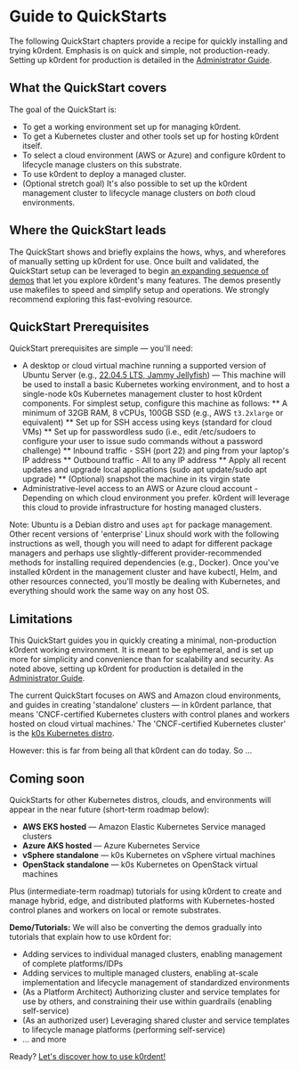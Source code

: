 # Guide to QuickStarts

The following QuickStart chapters provide a recipe for quickly installing and trying k0rdent. Emphasis is on quick and simple, not production-ready. Setting up k0rdent for production is detailed in the [Administrator Guide]().

## What the QuickStart covers

The goal of the QuickStart is:

* To get a working environment set up for managing k0rdent.
* To get a Kubernetes cluster and other tools set up for hosting k0rdent itself.
* To select a cloud environment (AWS or Azure) and configure k0rdent to lifecycle manage clusters on this substrate.
* To use k0rdent to deploy a managed cluster.
* (Optional stretch goal) It's also possible to set up the k0rdent management cluster to lifecycle manage clusters on _both_ cloud environments.

## Where the QuickStart leads

The QuickStart shows and briefly explains the hows, whys, and wherefores of manually setting up k0rdent for use. Once built and validated, the QuickStart setup can be leveraged to begin [an expanding sequence of demos](https://github.com/k0rdent/demos) that let you explore k0rdent's many features. The demos presently use makefiles to speed and simplify setup and operations. We strongly recommend exploring this fast-evolving resource.

## QuickStart Prerequisites

QuickStart prerequisites are simple &mdash; you'll need:

* A desktop or cloud virtual machine running a supported version of Ubuntu Server (e.g., [22.04.5 LTS, Jammy Jellyfish](https://releases.ubuntu.com/jammy/)) &mdash; This machine will be used to install a basic Kubernetes working environment, and to host a single-node k0s Kubernetes management cluster to host k0rdent components. For simplest setup, configure this machine as follows:
** A minimum of 32GB RAM, 8 vCPUs, 100GB SSD (e.g., AWS `t3.2xlarge` or equivalent)
** Set up for SSH access using keys (standard for cloud VMs)
** Set up for passwordless sudo (i.e., edit /etc/sudoers to configure your user to issue sudo commands without a password challenge)
** Inbound traffic - SSH (port 22) and ping from your laptop's IP address
** Outbound traffic - All to any IP address
** Apply all recent updates and upgrade local applications (sudo apt update/sudo apt upgrade)
** (Optional) snapshot the machine in its virgin state
* Administrative-level access to an AWS or Azure cloud account - Depending on which cloud environment you prefer. k0rdent will leverage this cloud to provide infrastructure for hosting managed clusters.

Note: Ubuntu is a Debian distro and uses `apt` for package management. Other recent versions of 'enterprise' Linux should work with the following instructions as well, though you will need to adapt for different package managers and perhaps use slightly-different provider-recommended methods for installing required dependencies (e.g., Docker). Once you've installed k0rdent in the management cluster and have kubectl, Helm, and other resources connected, you'll mostly be dealing with Kubernetes, and everything should work the same way on any host OS.

## Limitations

This QuickStart guides you in quickly creating a minimal, non-production k0rdent working environment. It is meant to be ephemeral, and is set up more for simplicity and convenience than for scalability and security. As noted above, setting up k0rdent for production is detailed in the [Administrator Guide]().

The current QuickStart focuses on AWS and Amazon cloud environments, and guides in creating 'standalone' clusters &mdash; in k0rdent parlance, that means 'CNCF-certified Kubernetes clusters with control planes and workers hosted on cloud virtual machines.' The 'CNCF-certified Kubernetes cluster' is the [k0s Kubernetes distro](https://k0sproject.io).

However: this is far from being all that k0rdent can do today. So ...

## Coming soon

QuickStarts for other Kubernetes distros, clouds, and environments will appear in the near future (short-term roadmap below):

* **AWS EKS hosted** &mdash; Amazon Elastic Kubernetes Service managed clusters 
* **Azure AKS hosted** &mdash; Azure Kubernetes Service
* **vSphere standalone** &mdash; k0s Kubernetes on vSphere virtual machines
* **OpenStack standalone** &mdash; k0s Kubernetes on OpenStack virtual machines

Plus (intermediate-term roadmap) tutorials for using k0rdent to create and manage hybrid, edge, and distributed platforms with Kubernetes-hosted control planes and workers on local or remote substrates.

**Demo/Tutorials:** We will also be converting the demos gradually into tutorials that explain how to use k0rdent for:

* Adding services to individual managed clusters, enabling management of complete platforms/IDPs
* Adding services to multiple managed clusters, enabling at-scale implementation and lifecycle management of standardized environments
* (As a Platform Architect) Authorizing cluster and service templates for use by others, and constraining their use within guardrails (enabling self-service)
* (As an authorized user) Leveraging shared cluster and service templates to lifecycle manage platforms (performing self-service)
* ... and more

Ready? [Let's discover how to use k0rdent!](quickstart_1_management_node_and_cluster.md)


